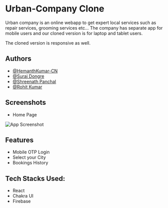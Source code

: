 
# Urban-Company Clone
Urban company is an online webapp to get expert local services such as 
repair services, grooming services etc...
The company has separate app for mobile users and our cloned version is 
for laptop and tablet users.

The cloned version is responsive as well.






## Authors

- [@HemanthKumar-CN](https://github.com/HemanthKumar-CN)
- [@Suraj Dongre](https://github.com/surajDongre-16)
- [@Shreenath Panchal](https://github.com/Aknathpanchal)
- [@Rohit Kumar](https://github.com/rk6093720)



## Screenshots

- Home Page

![App Screenshot](https://i.ibb.co/Mf7PwLp/uc.png)


## Features

- Mobile OTP Login
- Select your City
- Bookings History


## Tech Stacks Used:

- React
- Chakra UI
- Firebase




